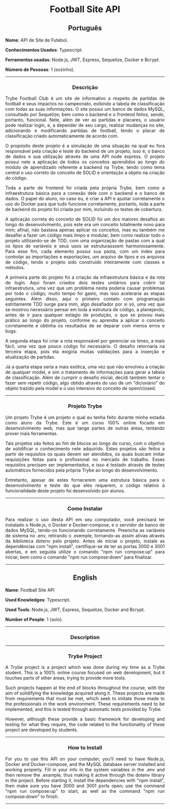 <h1 align="center">Football Site API</h1>

<h2 align="center">Português</h2>


**Nome**: API de Site de Futebol.

**Conhecimentos Usados**: Typescript.

**Ferramentas usadas**: Node.js, JWT, Express, Sequelize, Docker e Bcrypt.

**Número de Pessoas**: 1 (sozinho).

-----------------------

<h3 align="center">Descrição</h3>

<p align="justify">Trybe Football Club é um site de informativo a respeito de partidas de football e seus impactos no campeonato, exibindo a tabela de classificação com todas as suas informações. O site possui um banco de dados MySQL, consultado por Sequelize; bem como o backend e o frontend feitos, sendo, portanto, funcional. Nele, além de ver as partidas e placares, o usuário pode realizar login, e, a depender de seu cargo, realizar mudanças no site, adicionando e modificando partidas de football, tendo o placar de classificação criado automaticamente de acordo com.</p>
<p align="justify">O propósito deste projeto é a simulação de uma situação na qual eu fora responsável pela criação e teste do backend de um projeto, isso é, o banco de dados e sua utilização através de uma API node express. O projeto possui nele a aplicação de todos os conceitos aprendidos ao longo do módulo de aprendizado referente a backend na Trybe, tendo como tema central o uso correto do conceito de SOLID e orientação a objeto na criação do código.</p>
<p align="justify">Toda a parte de frontend foi criada pela própria Trybe, bem como a infraestrutura básica para a conexão dele com o backend e o banco de dados. O papel do aluno, no caso eu, é criar a API e ajustar corretamente o uso do Docker para que tudo funcione corretamente, portanto, toda a parte de backend do projeto foi criada por mim, incluindo os testes de cobertura.</p>
<p align="justify">A aplicação correta do conceito de SOLID foi um dos maiores desafios ao longo do desenvolvimento, pois este era um conceito totalmente novo para mim; afinal, não bastava apenas aplicar os conceitos, mas eu também me desafiei a fazer um código mais limpo e modular, bem como realizar todo o projeto utilizando-se de TDD, com uma organização de pastas com a qual os tipos de variáveis e seus usos se estruturasssem harmoniosamente. Para esse fim, cada elemento possui sua pasta, com um index para controlar as importações e exportações, um arquivo de tipos e os arquivos de código, tendo o projeto sido construído inteiramente com classes e métodos.</p>
<p align="justify">A primeira parte do projeto foi a criação da infraestrutura básica e da rota de login. Aqui foram criados dois testes unitários para cobrir tal infraestrutura, uma vez que um problema nesta poderia causar problemas por todo o código; muito tempo foi gasto, mas isso aceleraria as etapas seguintes. Além disso, aqui o primeiro contato com programação estritamente TDD surge para mim, algo desafiador por si só, uma vez que se mostrou necessário pensar em toda a estrutura de código, a planejando, antes de ir para qualquer estágio de produção, o que se provou mais prático ao longo do projeto, conforme eu aprendia a aplicar o conceito corretamente e obtinha os resultados de se deparar com menos erros e bugs.</p>
<p align="justify">A segunda etapa foi criar a rota responsável por gerenciar os times, a mais fácil, uma vez que pouco código foi necessário. O desafio retornaria na terceira etapa, pois ela exigiria muitas validações para a inserção e atualização de partidas.</p>
<p align="justify">Já a quarta etapa seria a mais exótica, uma vez que não envolveu a criação de qualquer model, e sim o tratamento de informações para gerar a tabela de classificação. Além de cumprir o desafio inicial, decidi também tentar o fazer sem repetir código, algo obtido através do uso de um "dicionário" do objeto trazido pela model e o uso intensivo do conceito de open/closed.</p>

-----------------------

<h3 align="center">Projeto Trybe</h3>

  <p align="justify">Um projeto Trybe é um projeto o qual eu tenha feito durante minha estadia como aluno da Trybe. Este é um curso 100% online focado em desenvolvimento web, mas que tange partes de outras áreas, tentando prover mais ferramentas.</p>
  <p align="justify">Tais projetos são feitos ao fim de blocos ao longo do curso, com o objetivo de solidificar o conhecimento nele adquirido. Estes projetos são feitos a partir de requisitos os quais devem ser atendidos, os quais buscam imitar requisições feitas para o profissional no mercado de trabalho. Esses requisitos precisam ser implementados, e isso é testado através de testes automáticos fornecidos pela própria Trybe ao longo do desenvolvimento.</p>
  <p align="justify">Entretanto, apesar de estes fornecerem uma estrutura básica para o desenvolvimento e teste do que eles requerem, o código relativo à funcionalidade deste projeto foi desenvolvido por alunos.</p>

-----------------------

<h3 align="center">Como Instalar</h3>
<p align="justify">Para realizar o uso desta API em seu computador, você precisará ter instalado o Node.js, o Docker e Docker-compose, e o servidor de banco de dados MySQL, tendo-os funcionando corretamente. Preencha as variáveis de sistema no .env, retirando o .exemple, tornando-as assim ativas através da biblioteca dotenv pelo projeto. Antes de iniciar o projeto, instale as dependências com "npm install", certifique-se de ter as portas 3000 e 3001 abertas, e em seguida utilize o comando "npm run compose:up" para iniciar, bem como o comando "npm run compose:down" para finalizar.</p>

-----------------------

<h2 align="center">English</h2>


**Name**: Football Site API

**Used Knowledges**: Typescript.

**Used Tools**: Node.js, JWT, Express, Sequelize, Docker and Bcrypt.

**Number of People**: 1 (solo).

-----------------------

<h3 align="center">Description</h3>


-----------------------

<h3 align="center">Trybe Project</h3>

  <p align="justify">A Trybe project is a project which was done during my time as a Trybe student. This is a 100% online course focused on web development, but it touches parts of other areas, trying to provide more tools.</p>
  <p align="justify">Such projects happen at the end of blocks throughout the course, with the aim of solidifying the knowledge acquired along  it. These projects are made from requirements that must be met, which seek to imitate those made to the professionals in the work environment. These requirements need to be implemented, and this is tested through automatic tests provided by Trybe.</p>
  <p align="justify">However, although these provide a basic framework for developing and testing for what they require, the code related to the functionality of these project are developed by students.</p>

-----------------------

<h3 align="center">How to Install</h3>
<p align="justify">For you to use this API on your computer, you'll need to have Node.js, Docker and Docker-compose, and the MySQL database server installed and working properly. Fill in your info in the system variables in the .env and then remove the .example, thus making it active through the dotenv library in the project. Before starting it, install the dependencies with "npm install", then make sure you have 3000 and 3001 ports open; use the command "npm run compose:up" to start, as well as the command "npm run compose:down" to finish.
</p>

-----------------------
